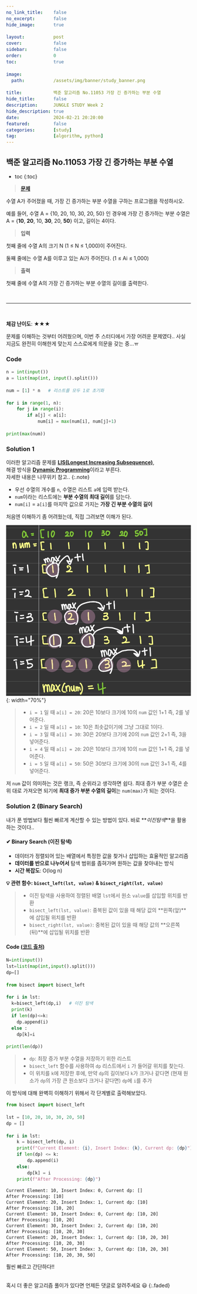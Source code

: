 ```yaml
---
no_link_title:    false 
no_excerpt:       false 
hide_image:       true

layout:           post
cover:            false
sidebar:          false
order:            0      
toc:              true

image:
  path:           /assets/img/banner/study_banner.png

title:            백준 알고리즘 No.11053 가장 긴 증가하는 부분 수열
hide_title:       false
description:      JUNGLE STUDY Week 2
hide_description: true
date:             2024-02-21 20:20:00
featured:         false
categories:       [study]
tag:              [algorithm, python]
---
```


## 백준 알고리즘 No.11053 가장 긴 증가하는 부분 수열

* toc
{:toc}

> [**문제**](https://www.acmicpc.net/problem/11053)

수열 A가 주어졌을 때, 가장 긴 증가하는 부분 수열을 구하는 프로그램을 작성하시오.

예를 들어, 수열 A = {10, 20, 10, 30, 20, 50} 인 경우에 가장 긴 증가하는 부분 수열은 A = {**10**, **20**, 10, **30**, 20, **50**} 이고, 길이는 4이다.

> **입력**

첫째 줄에 수열 A의 크기 N (1 ≤ N ≤ 1,000)이 주어진다.

둘째 줄에는 수열 A를 이루고 있는 Ai가 주어진다. (1 ≤ Ai ≤ 1,000)

> **출력** 

첫째 줄에 수열 A의 가장 긴 증가하는 부분 수열의 길이를 출력한다.

<br>

---

<br>

**체감 난이도**: ★★★

문제를 이해하는 것부터 어려웠으며, 이번 주 스터디에서 가장 어려운 문제였다.. 
사실 지금도 완전히 이해한게 맞는지 스스로에게 의문을 갖는 중...ㅠ

### Code
```python
n = int(input())
a = list(map(int, input().split()))

num = [1] * n   # 리스트를 모두 1로 초기화

for i in range(1, n):
    for j in range(i):
        if a[j] < a[i]:
            num[i] = max(num[i], num[j]+1)
            
print(max(num))
```

### Solution 1

이러한 알고리즘 문제를 [**LIS(Longest Increasing Subsequence)**](https://namu.wiki/w/%EC%B5%9C%EC%9E%A5%20%EC%A6%9D%EA%B0%80%20%EB%B6%80%EB%B6%84%20%EC%88%98%EC%97%B4),
<br>해결 방식을 [**Dynamic Programming**](https://namu.wiki/w/%EB%8F%99%EC%A0%81%20%EA%B3%84%ED%9A%8D%EB%B2%95)이라고 부른다.
<br>자세한 내용은 나무위키 참고..
{:.note}

- 우선 수열의 개수를 `n`, 수열은 리스트 `a`에 입력 받는다.
- `num`이라는 리스트에는 **부분 수열의 최대 길이**를 담는다.
- `num[i]` = `a[i]`를 마지막 값으로 가지는 **가장 긴 부분 수열의 길이**

처음엔 이해하기 좀 어려웠는데, 직접 그려보면 이해가 된다.

![설명](/assets/img/posts/dp.png){: width="70%"}

> - `i = 1` 일 때 `a[i] = 20`: 20은 10보다 크기에 10의 `num` 값인 1+1 즉, 2를 넣어준다.
> - `i = 2` 일 때 `a[i] = 10`: 10은 최솟값이기에 그냥 그대로 1이다.
> - `i = 3` 일 때 `a[i] = 30`: 30은 20보다 크기에 20의 `num` 값인 2+1 즉, 3을 넣어준다.
> - `i = 4` 일 때 `a[i] = 20`: 20은 10보다 크기에 10의 `num` 값인 1+1 즉, 2를 넣어준다. 
> - `i = 5` 일 때 `a[i] = 50`: 50은 30보다 크기에 30의 `num` 값인 3+1 즉, 4를 넣어준다.

저 `num` 값이 의미하는 것은 랭크, 즉 순위라고 생각하면 쉽다.
최대 증가 부분 수열은 순위 대로 가져오면 되기에 **최대 증가 부분 수열의 길이**는 `num(max)`가 되는 것이다.

### Solution 2 (Binary Search)

내가 푼 방법보다 훨씬 빠르게 계산할 수 있는 방법이 있다.
바로 **_이진탐색_**을 활용하는 것이다.. 

#### ✔ Binary Search (이진 탐색) 
- 데이터가 정렬되어 있는 배열에서 특정한 값을 찾거나 삽입하는 효율적인 알고리즘
- **데이터를 반으로 나누어서** 탐색 범위를 좁혀가며 원하는 값을 찾아내는 방식
- **시간 복잡도**: O(log n)

**💡 관련 함수: `bisect_left(lst, value)` & `bisect_right(lst, value)`**
> - 이진 탐색을 사용하여 정렬된 배열 `lst`에서 원소 `value`를 삽입할 위치를 반환
> - `bisect_left(lst, value)`: 중복된 값이 있을 때 해당 값의 **왼쪽(앞)**에 삽입될 위치를 반환
> - `bisect_right(lst, value)`: 중복된 값이 있을 때 해당 값의 **오른쪽(뒤)**에 삽입될 위치를 반환

#### Code [(코드 출처)](https://claude-u.tistory.com/442)
```python
N=int(input())
lst=list(map(int,input().split()))
dp=[]

from bisect import bisect_left

for i in lst:
  k=bisect_left(dp,i)   # 이진 탐색
  print(k)
  if len(dp)<=k:
    dp.append(i)
  else : 
    dp[k]=i

print(len(dp))
```
> - `dp`: 최장 증가 부분 수열을 저장하기 위한 리스트 
> - `bisect_left` 함수를 사용하여 `dp` 리스트에서 `i` 가 들어갈 위치를 찾는다.
> - 이 위치를 `k`에 저장한 후에, 만약 `dp`의 길이보다 `k`가 크거나 같다면 (현재 원소가 `dp`의 가장 큰 원소보다 크거나 같다면) `dp`에 `i`를 추가

이 방식에 대해 완벽히 이해하기 위해서 각 단계별로 출력해보았다.

```python
from bisect import bisect_left

lst = [10, 20, 10, 30, 20, 50]
dp = []

for i in lst:
    k = bisect_left(dp, i)
    print(f"Current Element: {i}, Insert Index: {k}, Current dp: {dp}")
    if len(dp) <= k:
        dp.append(i)
    else:
        dp[k] = i
    print(f"After Processing: {dp}")
```
```
Current Element: 10, Insert Index: 0, Current dp: []
After Processing: [10]
Current Element: 20, Insert Index: 1, Current dp: [10]
After Processing: [10, 20]
Current Element: 10, Insert Index: 0, Current dp: [10, 20]
After Processing: [10, 20]
Current Element: 30, Insert Index: 2, Current dp: [10, 20]
After Processing: [10, 20, 30]
Current Element: 20, Insert Index: 1, Current dp: [10, 20, 30]
After Processing: [10, 20, 30]
Current Element: 50, Insert Index: 3, Current dp: [10, 20, 30]
After Processing: [10, 20, 30, 50]
```

훨씬 빠르고 간단하다!!

<br>
혹시 더 좋은 알고리즘 풀이가 있다면 언제든 댓글로 알려주세요 😃
{:.faded}